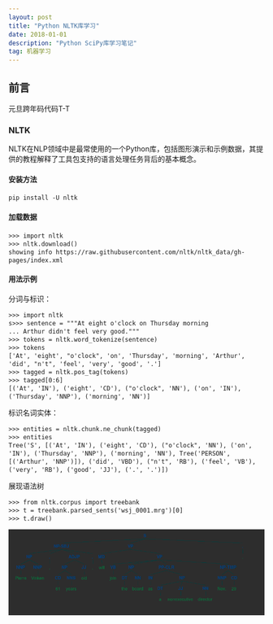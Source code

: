 ```yaml
---
layout: post
title: "Python NLTK库学习"
date: 2018-01-01
description: "Python SciPy库学习笔记"
tag: 机器学习
---
```

## 前言
元旦跨年码代码T-T 

### NLTK
NLTK在NLP领域中是最常使用的一个Python库，包括图形演示和示例数据，其提供的教程解释了工具包支持的语言处理任务背后的基本概念。

#### 安装方法
```
pip install -U nltk
```

#### 加载数据
```
>>> import nltk
>>> nltk.download()
showing info https://raw.githubusercontent.com/nltk/nltk_data/gh-pages/index.xml
```
#### 用法示例
分词与标识：
```
>>> import nltk
s>>> sentence = """At eight o'clock on Thursday morning
... Arthur didn't feel very good."""
>>> tokens = nltk.word_tokenize(sentence)
>>> tokens
['At', 'eight', "o'clock", 'on', 'Thursday', 'morning', 'Arthur', 'did', "n't", 'feel', 'very', 'good', '.']
>>> tagged = nltk.pos_tag(tokens)
>>> tagged[0:6]
[('At', 'IN'), ('eight', 'CD'), ("o'clock", 'NN'), ('on', 'IN'), ('Thursday', 'NNP'), ('morning', 'NN')]
```

标识名词实体：
```
>>> entities = nltk.chunk.ne_chunk(tagged)
>>> entities
Tree('S', [('At', 'IN'), ('eight', 'CD'), ("o'clock", 'NN'), ('on', 'IN'), ('Thursday', 'NNP'), ('morning', 'NN'), Tree('PERSON', [('Arthur', 'NNP')]), ('did', 'VBD'), ("n't", 'RB'), ('feel', 'VB'), ('very', 'RB'), ('good', 'JJ'), ('.', '.')])
```

展现语法树
```
>>> from nltk.corpus import treebank
>>> t = treebank.parsed_sents('wsj_0001.mrg')[0]
>>> t.draw()
```
![](/images/2018-01-01/1.png)

